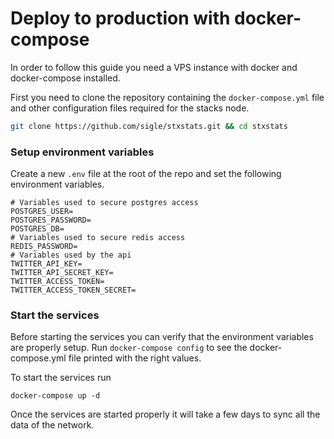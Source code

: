 # Deploy to production with docker-compose

In order to follow this guide you need a VPS instance with docker and docker-compose installed.

First you need to clone the repository containing the `docker-compose.yml` file and other configuration files required for the stacks node.

```sh
git clone https://github.com/sigle/stxstats.git && cd stxstats
```

### Setup environment variables

Create a new `.env` file at the root of the repo and set the following environment variables.

```
# Variables used to secure postgres access
POSTGRES_USER=
POSTGRES_PASSWORD=
POSTGRES_DB=
# Variables used to secure redis access
REDIS_PASSWORD=
# Variables used by the api
TWITTER_API_KEY=
TWITTER_API_SECRET_KEY=
TWITTER_ACCESS_TOKEN=
TWITTER_ACCESS_TOKEN_SECRET=
```

### Start the services

Before starting the services you can verify that the environment variables are properly setup. Run `docker-compose config` to see the docker-compose.yml file printed with the right values.

To start the services run

```
docker-compose up -d
```

Once the services are started properly it will take a few days to sync all the data of the network.
